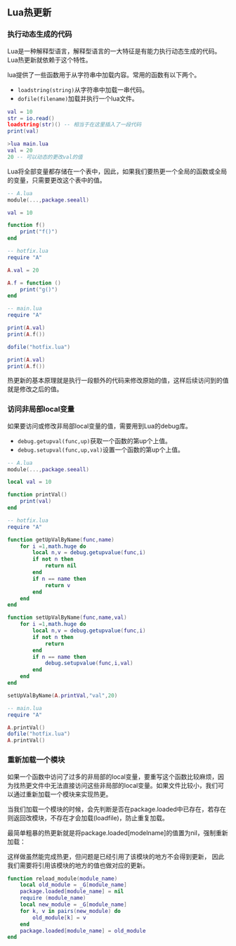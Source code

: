 ## Lua热更新


### 执行动态生成的代码

Lua是一种解释型语言，解释型语言的一大特征是有能力执行动态生成的代码。Lua热更新就依赖于这个特性。

lua提供了一些函数用于从字符串中加载内容。常用的函数有以下两个。

- `loadstring(string)`从字符串中加载一串代码。
- `dofile(filename)`加载并执行一个lua文件。

```lua
val = 10
str = io.read()
loadstring(str)() -- 相当于在这里插入了一段代码
print(val)

>lua main.lua
val = 20
20 -- 可以动态的更改val的值
```

Lua将全部变量都存储在一个表中，因此，如果我们要热更一个全局的函数或全局的变量，只需要更改这个表中的值。

```lua
-- A.lua
module(...,package.seeall)

val = 10

function f()
    print("f()")
end

-- hotfix.lua
require "A"

A.val = 20

A.f = function ()
    print("g()")
end

-- main.lua
require "A"

print(A.val)
print(A.f())

dofile("hotfix.lua")

print(A.val)
print(A.f())
```

热更新的基本原理就是执行一段额外的代码来修改原始的值，这样后续访问到的值就是修改之后的值。

### 访问非局部local变量

如果要访问或修改非局部local变量的值，需要用到Lua的debug库。

- `debug.getupval(func,up)`获取一个函数的第up个上值。
- `debug.setupval(func,up,val)`设置一个函数的第up个上值。

```lua
-- A.lua
module(...,package.seeall)

local val = 10

function printVal()
    print(val)
end

-- hotfix.lua
require "A"

function getUpValByName(func,name)
    for i =1,math.huge do
        local n,v = debug.getupvalue(func,i)
        if not n then
            return nil
        end
        if n == name then
            return v
        end
    end
end

function setUpValByName(func,name,val)
    for i =1,math.huge do
        local n,v = debug.getupvalue(func,i)
        if not n then
            return
        end
        if n == name then
            debug.setupvalue(func,i,val)
        end
    end
end

setUpValByName(A.printVal,"val",20)

-- main.lua
require "A"

A.printVal()
dofile("hotfix.lua")
A.printVal()
```

### 重新加载一个模块

如果一个函数中访问了过多的非局部的local变量，要重写这个函数比较麻烦，因为找热更文件中无法直接访问这些非局部的local变量。如果文件比较小，我们可以通过重新加载一个模块来实现热更。

当我们加载一个模块的时候，会先判断是否在package.loaded中已存在，若存在则返回改模块，不存在才会加载(loadfile)，防止重复加载。

最简单粗暴的热更新就是将package.loaded[modelname]的值置为nil，强制重新加载：

这样做虽然能完成热更，但问题是已经引用了该模块的地方不会得到更新， 因此我们需要将引用该模块的地方的值也做对应的更新。

```lua
function reload_module(module_name)
    local old_module = _G[module_name]
    package.loaded[module_name] = nil
    require (module_name)
    local new_module = _G[module_name]
    for k, v in pairs(new_module) do
        old_module[k] = v
    end
    package.loaded[module_name] = old_module
end
```